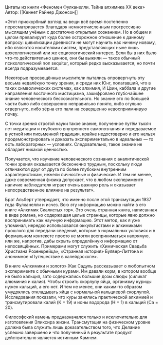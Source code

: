 Цитаты из книги «Феномен Фулканелли. Тайна алхимика XX века»
Автор: [[Кеннет Райнер Джонсон]]

«Этот прискорбный взгляд на вещи всё время постепенно пересматривается благодаря немногочисленным прогрессивно мыслящим учёным с достаточно открытым сознанием. Но в общем и целом превалирует куда более осторожное отношение к данному вопросу: цивилизации древности не могут научить нас ничему новому, ибо являются носителями систем, представляющих ныне лишь археологический или же социологический интерес. Если бы в них было что-то действительно ценное, они бы выжили — таков обычный психологический non sequitur, который редко высказывается, но почти всегда подразумевается.  

Некоторые просвещённые мыслители пытались опровергнуть эту весьма недалёкую точку зрения, и среди них Юнг, полагавший, что в таких символических системах, как алхимия, И Цзин, каббала и другие направления восточного мистицизма, зашифровано глубочайшее знание человеческого бессознательного. Но знание это по большей части было либо совершенно неправильно понято, либо огульно отвергнуто, либо зёрна его пали на совершенно невосприимчивую почву.  

С точки зрения строгой науки такое знание, полученное путём тысяч лет медитации и глубокого внутреннего самопознания и передаваемое в устной или письменной традиции, крайне недостоверно и его нельзя продемонстрировать и доказать экспериментально в идеальных — то есть лабораторных — условиях. Следовательно, такое знание не обладает никакой ценностью.  

Получается, что изучение человеческого сознания с аналитической точки зрения оказывается бесконечно трудным, поскольку люди отличаются друг от друга по более глубоким внутренним характеристикам, нежели личностные и физические. И тем не менее, даже современная физика допускает, что в любом эксперименте наличие наблюдателя играет очень важную роль и оказывает непосредственное влияние на результат».


Брат Альберт утверждает, что именно после этой трансмутации 1937 года Фулканелли и исчез. Всю эту информацию можно найти в его книге «Алхимик Скалистых гор». Это очень странная книга, написанная в виде романа, но содержащая целые страницы, которые явно должно воспринимать как научную информацию. Этот метод, как я уже упоминал, нередко использовался оккультистами и алхимиками прошлого для передачи сведений, которые в нормальных условиях и в формальном контексте просто не могли восприниматься напрямую, или же, напротив, дабы скрыть определённую информацию от непосвящённых. Примерами могут служить «Химическая Свадьба Христиана Розенкрейца», «Странная история» Булвер-Литтона и анонимное «Путешествие в калейдоскопе».

В книге «Алхимики и золото» Жак Садуль рассказывает о любопытном эксперименте с обычными курами. Им давали корм, в котором вообще не было кальция, зато содержались большие дозы слюды (силикат алюминия и калия). Чтобы строить скорлупу яйца, организму курицы нужен кальций, а его нет. И тем не менее, они каким-то образом умудрялись откладывать яйца с нормальной кальциевой скорлупой. Исследования показали, что куры занялись практической алхимией и трансмутировали калий (K = 19) и ионы водорода (H = 1) в кальций (Ca = 20).

Философский камень предназначался только и исключительно для изготовления Эликсира жизни. Трансмутация на физическом уровне должна была служить лишь доказательством того, что Делание успешно завершено и что полученный в результате продукт действительно является истинным Камнем.